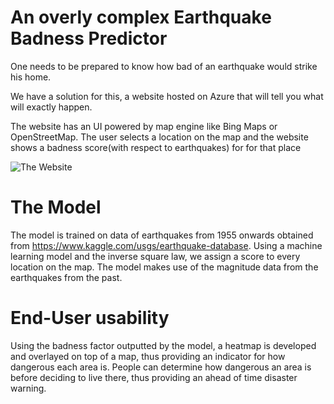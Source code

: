 # An overly complex Earthquake Badness Predictor

One needs to be prepared to know how bad of an earthquake would strike his home.

We have a solution for this, a website hosted on Azure that will tell you what will exactly happen.

The website has an UI powered by map engine like Bing Maps or OpenStreetMap. The user selects a location on the map and the website shows a badness score(with respect to earthquakes) for for that place

![The Website]()

# The Model
The model is trained on data of earthquakes from 1955 onwards obtained from https://www.kaggle.com/usgs/earthquake-database.
Using a machine learning model and the inverse square law, we assign a score to every location on the map. The model makes use of the magnitude data from the earthquakes from the past.

# End-User usability
Using the badness factor outputted by the model, a heatmap is developed and overlayed on top of a map, thus providing an indicator for how dangerous each area is. People can determine how dangerous an area is before deciding to live there, thus providing an ahead of time disaster warning.
